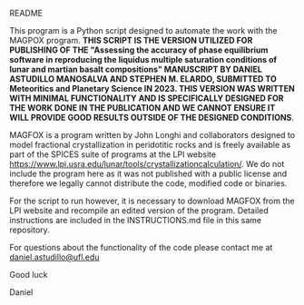 README

This program is a Python script designed to automate the work with the MAGPOX program. **THIS SCRIPT IS THE VERSION UTILIZED FOR PUBLISHING OF THE "Assessing the accuracy of phase equilibrium software in reproducing the liquidus multiple saturation conditions of lunar and martian basalt compositions" MANUSCRIPT BY DANIEL ASTUDILLO MANOSALVA AND STEPHEN M. ELARDO, SUBMITTED TO Meteoritics and Planetary Science IN 2023. THIS VERSION WAS WRITTEN WITH MINIMAL FUNCTIONALITY AND IS SPECIFICALLY DESIGNED FOR THE WORK DONE IN THE PUBLICATION AND WE CANNOT ENSURE IT WILL PROVIDE GOOD RESULTS OUTSIDE OF THE DESIGNED CONDITIONS**.

MAGFOX is a program written by John Longhi and collaborators designed to model fractional crystallization in peridotitic rocks and is freely available as part of the SPICES suite of programs at the LPI website https://www.lpi.usra.edu/lunar/tools/crystallizationcalculation/. We do not include the program here as it was not published with a public license and therefore we legally cannot distribute the code, modified code or binaries. 

For the script to run however, it is necessary to download MAGFOX from the LPI website and recompile an edited version of the program. Detailed instructions are included in the INSTRUCTIONS.md file in this same repository.

For questions about the functionality of the code please contact me at daniel.astudillo@ufl.edu

Good luck

Daniel